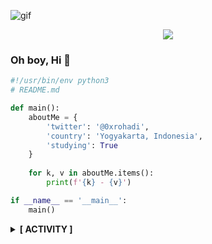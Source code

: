 ![gif](https://64.media.tumblr.com/ddbd1bc29a57fd2b2b0c837745d77f3f/tumblr_nrmn7kLki51rcvimbo1_540.gif)

<div align="center">
  <img src="https://img.shields.io/badge/Python-0A0A0A?style=for-the-badge&logo=python&logoColor=cyan">
</div>

### Oh boy, Hi 🌹

```python
#!/usr/bin/env python3
# README.md

def main():
    aboutMe = {
        'twitter': '@0xrohadi',
        'country': 'Yogyakarta, Indonesia',
        'studying': True
    }
    
    for k, v in aboutMe.items():
        print(f'{k} - {v}')

if __name__ == '__main__':
    main()
```

<details>
<summary><b>[ ACTIVITY ]</b></summary>
<br>
  
![Tomo top langs](https://github-readme-stats.vercel.app/api/top-langs?username=0xrohadi&layout=compact&show_icons=true&theme=outrun)
</details>
